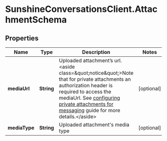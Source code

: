 # SunshineConversationsClient.AttachmentSchema

## Properties

Name | Type | Description | Notes
------------ | ------------- | ------------- | -------------
**mediaUrl** | **String** | Uploaded attachment’s url.  &lt;aside class&#x3D;\&quot;notice\&quot;&gt;Note that for private attachments an authorization header is required to access the mediaUrl. See [configuring private attachments for messaging](https://developer.zendesk.com/documentation/zendesk-web-widget-sdks/messaging_private_attachments/) guide for more details.&lt;/aside&gt;  | [optional] 
**mediaType** | **String** | Uploaded attachment&#39;s media type | [optional] 


